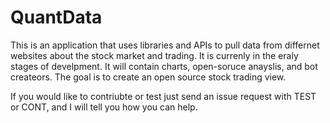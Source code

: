 # QuantData

This is an application that uses libraries and APIs to pull data from differnet websites about the stock market and trading. It is currenly in the eraly stages of develpment. It will contain charts, open-soruce anayslis, and bot createors. The goal is to create an 
open source stock trading view. 

If you would like to contriubte or test just send an issue request with TEST or CONT, and I will tell you how you can help. 
